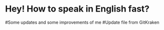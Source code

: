 # Hey! How to speak in English fast?
#Some updates and some improvements of me 
#Update file from GitKraken